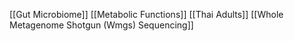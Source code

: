 [[Gut Microbiome]]
[[Metabolic Functions]]
[[Thai Adults]]
[[Whole Metagenome Shotgun (Wmgs) Sequencing]]
